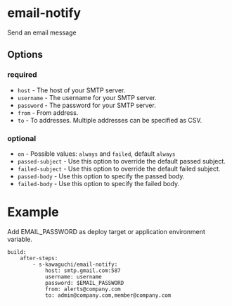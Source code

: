 # email-notify

Send an email message

## Options

### required

* `host` - The host of your SMTP server.
* `username` - The username for your SMTP server.
* `password` - The password for your SMTP server.
* `from` - From address.
* `to` - To addresses. Multiple addresses can be specified as CSV.

### optional

* `on` - Possible values: `always` and `failed`, default `always`
* `passed-subject` - Use this option to override the default passed subject.
* `failed-subject` -  Use this option to override the default failed subject.
* `passed-body` - Use this option to specify the passed body.
* `failed-body` -  Use this option to specify the failed body.

# Example

Add EMAIL_PASSWORD as deploy target or application environment variable.


    build:
        after-steps:
            - s-kawaguchi/email-notify:
                host: smtp.gmail.com:587
                username: username
                password: $EMAIL_PASSWORD
                from: alerts@company.com
                to: admin@company.com,member@company.com


